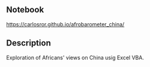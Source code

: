 ## Notebook
https://carlosror.github.io/afrobarometer_china/

## Description

Exploration of Africans' views on China usig Excel VBA.
